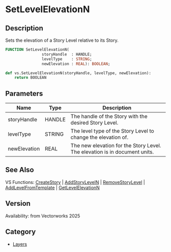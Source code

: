 # SetLevelElevationN

## Description
Sets the elevation of a Story Level relative to its Story.

```pascal
FUNCTION SetLevelElevationN(
				storyHandle  : HANDLE;
				levelType    : STRING;
				newElevation : REAL): BOOLEAN;
```

```python
def vs.SetLevelElevationN(storyHandle, levelType, newElevation):
    return BOOLEAN
```

## Parameters
|Name|Type|Description|
|---|---|---|
|storyHandle|HANDLE|The handle of the Story with the desired Story Level.|
|levelType|STRING|The level type of the Story Level to change the elevation of.|
|newElevation|REAL|The new elevation for the Story Level. The elevation is in document units.|

## See Also
VS Functions:
[CreateStory](CreateStory.md) 
| [AddStoryLevelN](AddStoryLevelN.md) 
| [RemoveStoryLevel](RemoveStoryLevel.md) 
| [AddLevelFromTemplate](AddLevelFromTemplate.md) 
| [GetLevelElevationN](GetLevelElevationN.md)

## Version
Availability: from Vectorworks 2025

## Category
* [Layers](../Categories/Layers.md)
